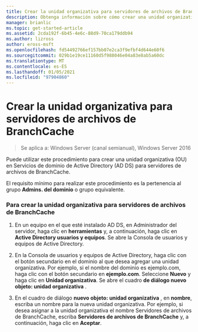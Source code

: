 ```yaml
---
title: Crear la unidad organizativa para servidores de archivos de BranchCache
description: Obtenga información sobre cómo crear una unidad organizativa (OU) en Active Directory Domain Services (AD DS) para los servidores de archivos de BranchCache.
manager: brianlic
ms.topic: get-started-article
ms.assetid: 2cda192f-6b45-4e6c-88d9-70ca179ddb94
ms.author: lizross
author: eross-msft
ms.openlocfilehash: fd54492766ef157bb07e2ca3f9efbf4d644e60f6
ms.sourcegitcommit: 029b1e19ce11160d5f988046e04a83e8ab5a60dc
ms.translationtype: MT
ms.contentlocale: es-ES
ms.lasthandoff: 01/05/2021
ms.locfileid: "97904860"
---
```

# <a name="create-the-branchcache-file-servers-organizational-unit"></a>Crear la unidad organizativa para servidores de archivos de BranchCache

>Se aplica a: Windows Server (canal semianual), Windows Server 2016

Puede utilizar este procedimiento para crear una unidad organizativa (OU) en Servicios de dominio de Active Directory (AD DS) para servidores de archivos de BranchCache.

El requisito mínimo para realizar este procedimiento es la pertenencia al grupo **Admins. del dominio** o grupo equivalente.

### <a name="to-create-the-branchcache-file-servers-organizational-unit"></a>Para crear la unidad organizativa para servidores de archivos de BranchCache

1.  En un equipo en el que esté instalado AD DS, en Administrador del servidor, haga clic en **herramientas** y, a continuación, haga clic en **Active Directory usuarios y equipos**. Se abre la Consola de usuarios y equipos de Active Directory.

2.  En la Consola de usuarios y equipos de Active Directory, haga clic con el botón secundario en el dominio al que desea agregar una unidad organizativa. Por ejemplo, si el nombre del dominio es ejemplo.com, haga clic con el botón secundario en **ejemplo.com**. Seleccione **Nuevo** y haga clic en **Unidad organizativa**. Se abre el cuadro **de diálogo nuevo objeto: unidad organizativa** .

3.  En el cuadro de diálogo **nuevo objeto: unidad organizativa** , en **nombre**, escriba un nombre para la nueva unidad organizativa. Por ejemplo, si desea asignar a la unidad organizativa el nombre Servidores de archivos de BranchCache, escriba **Servidores de archivos de BranchCache** y, a continuación, haga clic en **Aceptar**.



